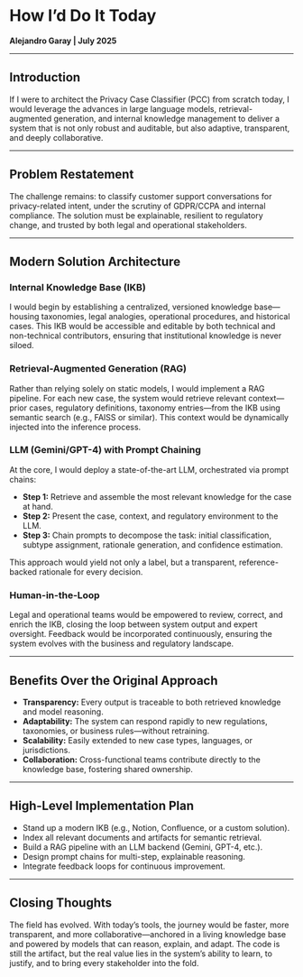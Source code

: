# How I’d Do It Today

**Alejandro Garay | July 2025**

---

## Introduction

If I were to architect the Privacy Case Classifier (PCC) from scratch today, I would leverage the advances in large language models, retrieval-augmented generation, and internal knowledge management to deliver a system that is not only robust and auditable, but also adaptive, transparent, and deeply collaborative.

---

## Problem Restatement

The challenge remains: to classify customer support conversations for privacy-related intent, under the scrutiny of GDPR/CCPA and internal compliance. The solution must be explainable, resilient to regulatory change, and trusted by both legal and operational stakeholders.

---

## Modern Solution Architecture

### Internal Knowledge Base (IKB)

I would begin by establishing a centralized, versioned knowledge base—housing taxonomies, legal analogies, operational procedures, and historical cases. This IKB would be accessible and editable by both technical and non-technical contributors, ensuring that institutional knowledge is never siloed.

### Retrieval-Augmented Generation (RAG)

Rather than relying solely on static models, I would implement a RAG pipeline. For each new case, the system would retrieve relevant context—prior cases, regulatory definitions, taxonomy entries—from the IKB using semantic search (e.g., FAISS or similar). This context would be dynamically injected into the inference process.

### LLM (Gemini/GPT-4) with Prompt Chaining

At the core, I would deploy a state-of-the-art LLM, orchestrated via prompt chains:
- **Step 1:** Retrieve and assemble the most relevant knowledge for the case at hand.
- **Step 2:** Present the case, context, and regulatory environment to the LLM.
- **Step 3:** Chain prompts to decompose the task: initial classification, subtype assignment, rationale generation, and confidence estimation.

This approach would yield not only a label, but a transparent, reference-backed rationale for every decision.

### Human-in-the-Loop

Legal and operational teams would be empowered to review, correct, and enrich the IKB, closing the loop between system output and expert oversight. Feedback would be incorporated continuously, ensuring the system evolves with the business and regulatory landscape.

---

## Benefits Over the Original Approach

- **Transparency:** Every output is traceable to both retrieved knowledge and model reasoning.
- **Adaptability:** The system can respond rapidly to new regulations, taxonomies, or business rules—without retraining.
- **Scalability:** Easily extended to new case types, languages, or jurisdictions.
- **Collaboration:** Cross-functional teams contribute directly to the knowledge base, fostering shared ownership.

---

## High-Level Implementation Plan

- Stand up a modern IKB (e.g., Notion, Confluence, or a custom solution).
- Index all relevant documents and artifacts for semantic retrieval.
- Build a RAG pipeline with an LLM backend (Gemini, GPT-4, etc.).
- Design prompt chains for multi-step, explainable reasoning.
- Integrate feedback loops for continuous improvement.

---

## Closing Thoughts

The field has evolved. With today’s tools, the journey would be faster, more transparent, and more collaborative—anchored in a living knowledge base and powered by models that can reason, explain, and adapt. The code is still the artifact, but the real value lies in the system’s ability to learn, to justify, and to bring every stakeholder into the fold.


 